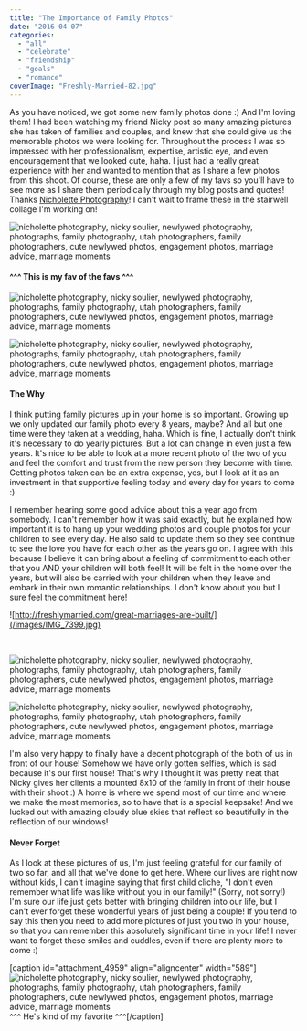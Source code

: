 ```yaml
---
title: "The Importance of Family Photos"
date: "2016-04-07"
categories: 
  - "all"
  - "celebrate"
  - "friendship"
  - "goals"
  - "romance"
coverImage: "Freshly-Married-82.jpg"
---
```


As you have noticed, we got some new family photos done :) And I'm loving them! I had been watching my friend Nicky post so many amazing pictures she has taken of families and couples, and knew that she could give us the memorable photos we were looking for. Throughout the process I was so impressed with her professionalism, expertise, artistic eye, and even encouragement that we looked cute, haha. I just had a really great experience with her and wanted to mention that as I share a few photos from this shoot. Of course, these are only a few of my favs so you'll have to see more as I share them periodically through my blog posts and quotes! Thanks [Nicholette Photography](http://nicholettephotography.com/)! I can't wait to frame these in the stairwell collage I'm working on!

![nicholette photography, nicky soulier, newlywed photography, photographs, family photography, utah photographers, family photographers, cute newlywed photos, engagement photos, marriage advice, marriage moments](/images/IMG_0091.jpg)

#### ^^^ This is my fav of the favs ^^^

![nicholette photography, nicky soulier, newlywed photography, photographs, family photography, utah photographers, family photographers, cute newlywed photos, engagement photos, marriage advice, marriage moments](/images/IMG_0092.jpg)

![nicholette photography, nicky soulier, newlywed photography, photographs, family photography, utah photographers, family photographers, cute newlywed photos, engagement photos, marriage advice, marriage moments](/images/IMG_0094.jpg)

#### The Why

I think putting family pictures up in your home is so important. Growing up we only updated our family photo every 8 years, maybe? And all but one time were they taken at a wedding, haha. Which is fine, I actually don't think it's necessary to do yearly pictures. But a lot can change in even just a few years. It's nice to be able to look at a more recent photo of the two of you and feel the comfort and trust from the new person they become with time. Getting photos taken can be an extra expense, yes, but I look at it as an investment in that supportive feeling today and every day for years to come :)

I remember hearing some good advice about this a year ago from somebody. I can't remember how it was said exactly, but he explained how important it is to hang up your wedding photos and couple photos for your children to see every day. He also said to update them so they see continue to see the love you have for each other as the years go on. I agree with this because I believe it can bring about a feeling of commitment to each other that you AND your children will both feel! It will be felt in the home over the years, but will also be carried with your children when they leave and embark in their own romantic relationships. I don't know about you but I sure feel the commitment here!

![http://freshlymarried.com/great-marriages-are-built/](/images/IMG_7399.jpg)

 

![nicholette photography, nicky soulier, newlywed photography, photographs, family photography, utah photographers, family photographers, cute newlywed photos, engagement photos, marriage advice, marriage moments](/images/IMG_0089-1.jpg)

![nicholette photography, nicky soulier, newlywed photography, photographs, family photography, utah photographers, family photographers, cute newlywed photos, engagement photos, marriage advice, marriage moments](/images/IMG_0032.jpg)

I'm also very happy to finally have a decent photograph of the both of us in front of our house! Somehow we have only gotten selfies, which is sad because it's our first house! That's why I thought it was pretty neat that Nicky gives her clients a mounted 8x10 of the family in front of their house with their shoot :) A home is where we spend most of our time and where we make the most memories, so to have that is a special keepsake! And we lucked out with amazing cloudy blue skies that reflect so beautifully in the reflection of our windows!

#### Never Forget

As I look at these pictures of us, I'm just feeling grateful for our family of two so far, and all that we've done to get here. Where our lives are right now without kids, I can't imagine saying that first child cliche, "I don't even remember what life was like without you in our family!" (Sorry, not sorry!) I'm sure our life just gets better with bringing children into our life, but I can't ever forget these wonderful years of just being a couple! If you tend to say this then you need to add more pictures of just you two in your house, so that you can remember this absolutely significant time in your life! I never want to forget these smiles and cuddles, even if there are plenty more to come :)

\[caption id="attachment\_4959" align="aligncenter" width="589"\]![nicholette photography, nicky soulier, newlywed photography, photographs, family photography, utah photographers, family photographers, cute newlywed photos, engagement photos, marriage advice, marriage moments](/images/IMG_0054.jpg) ^^^ He's kind of my favorite ^^^\[/caption\]

